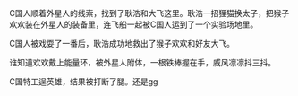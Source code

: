 C国人顺着外星人的线索，找到了耿浩和大飞这里。耿浩一招狸猫换太子，把猴子欢欢装在外星人的装备里，连飞船一起被C国人运到了一个实验场地里。

C国人被戏耍了一番后，耿浩成功地救出了猴子欢欢和好友大飞。

谁知道欢欢戴上能量环，被外星人附体，一根铁棒握在手，威风凛凛抖三抖。


C国特工逞英雄，结果被打断了腿。还是gg











<!--stackedit_data:
eyJoaXN0b3J5IjpbMTEwMTgyMDUzOSwxMzY1NjYyNzk3LDE5MD
ExMDA4ODNdfQ==
-->